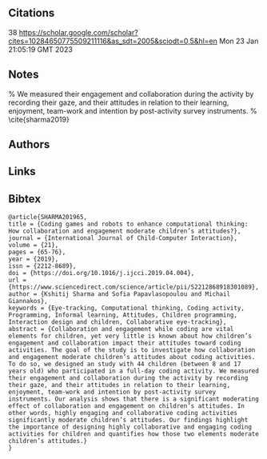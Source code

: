 ## Citations

38
https://scholar.google.com/scholar?cites=10284650775509211116&as_sdt=2005&sciodt=0,5&hl=en
Mon 23 Jan 21:05:19 GMT 2023

## Notes
% We measured their engagement and collaboration during the activity by recording their gaze, and their attitudes in relation to their learning, enjoyment, team-work and intention by post-activity survey instruments.
% \cite{sharma2019}

## Authors 

## Links 

## Bibtex 
```
@article{SHARMA201965,
title = {Coding games and robots to enhance computational thinking: How collaboration and engagement moderate children’s attitudes?},
journal = {International Journal of Child-Computer Interaction},
volume = {21},
pages = {65-76},
year = {2019},
issn = {2212-8689},
doi = {https://doi.org/10.1016/j.ijcci.2019.04.004},
url = {https://www.sciencedirect.com/science/article/pii/S2212868918301089},
author = {Kshitij Sharma and Sofia Papavlasopoulou and Michail Giannakos},
keywords = {Eye-tracking, Computational thinking, Coding activity, Programming, Informal learning, Attitudes, Children programming, Interaction design and children, Collaborative eye-tracking},
abstract = {Collaboration and engagement while coding are vital elements for children, yet very little is known about how children’s engagement and collaboration impact their attitudes toward coding activities. The goal of the study is to investigate how collaboration and engagement moderate children’s attitudes about coding activities. To do so, we designed an study with 44 children (between 8 and 17 years old) who participated in a full-day coding activity. We measured their engagement and collaboration during the activity by recording their gaze, and their attitudes in relation to their learning, enjoyment, team-work and intention by post-activity survey instruments. Our analysis shows that there is a significant moderating effect of collaboration and engagement on children’s attitudes. In other words, highly engaging and collaborative coding activities significantly moderate children’s attitudes. Our findings highlight the importance of designing highly collaborative and engaging coding activities for children and quantifies how those two elements moderate children’s attitudes.}
}
```
